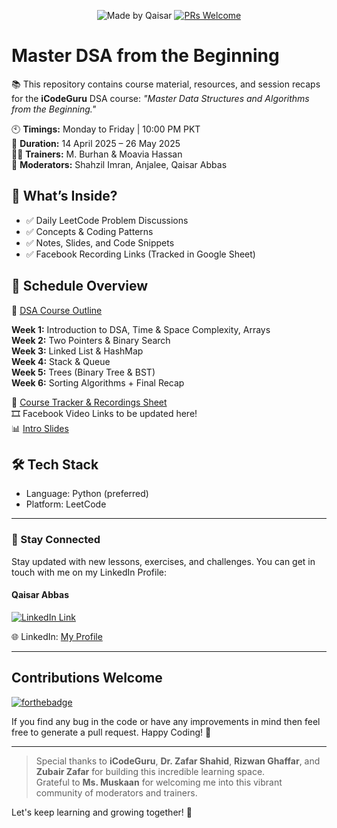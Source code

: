 <div align="center">

![Made by Qaisar](https://img.shields.io/badge/Made%20by-Qaisar%20Abbas-blueviolet)
[![PRs Welcome](https://img.shields.io/badge/PRs-welcome-brightgreen.svg?style=flat-square)](http://makeapullrequest.com)

</div>

# Master DSA from the Beginning

📚 This repository contains course material, resources, and session recaps for the **iCodeGuru** DSA course: _"Master Data Structures and Algorithms from the Beginning."_

🕙 **Timings:** Monday to Friday | 10:00 PM PKT  
📅 **Duration:** 14 April 2025 – 26 May 2025  
👨‍🏫 **Trainers:** M. Burhan & Moavia Hassan  
🙌 **Moderators:** Shahzil Imran, Anjalee, Qaisar Abbas  

## 🧠 What’s Inside?
- ✅ Daily LeetCode Problem Discussions
- ✅ Concepts & Coding Patterns
- ✅ Notes, Slides, and Code Snippets
- ✅ Facebook Recording Links (Tracked in Google Sheet)

## 📌 Schedule Overview

📄 [DSA Course Outline](https://docs.google.com/document/d/1eiFKlLiDhzUNYc-km-xhessyHkLAldWQTiT5BBtLarg/edit?tab=t.0#heading=h.tfzy5znikm47)

**Week 1:** Introduction to DSA, Time & Space Complexity, Arrays  
**Week 2:** Two Pointers & Binary Search  
**Week 3:** Linked List & HashMap  
**Week 4:** Stack & Queue  
**Week 5:** Trees (Binary Tree & BST)  
**Week 6:** Sorting Algorithms + Final Recap

📄 [Course Tracker & Recordings Sheet](https://docs.google.com/spreadsheets/d/1Y1Pht64lLuEIIR05i7f1QcO7RaqbLYG4NxNs1u7eIys/edit?usp=sharing)  
🎞️ Facebook Video Links to be updated here!  
📊 [Intro Slides](https://docs.google.com/presentation/d/1t-54_e0c0R8zj0xnHd6B-0f1fwrZJhIyqIPNUrkxlIo/edit?usp=sharing)

## 🛠️ Tech Stack
- Language: Python (preferred)
- Platform: LeetCode

---

### 📩 Stay Connected
Stay updated with new lessons, exercises, and challenges.
You can get in touch with me on my LinkedIn Profile:
#### Qaisar Abbas
[![LinkedIn Link](https://img.shields.io/badge/Connect-QaisarAbbas-green.svg?logo=linkedin&longCache=true&style=social&label=Connect
)](https://www.linkedin.com/in/qaisar-abbas2024)

🌐 LinkedIn: [My Profile](https://www.linkedin.com/in/qaisar-abbas2024/)
***
## Contributions Welcome
[![forthebadge](https://forthebadge.com/images/badges/built-with-love.svg)](#)

If you find any bug in the code or have any improvements in mind then feel free to generate a pull request.
Happy Coding! 🚀
***

> Special thanks to **iCodeGuru**, **Dr. Zafar Shahid**, **Rizwan Ghaffar**, and **Zubair Zafar** for building this incredible learning space.  
> Grateful to **Ms. Muskaan** for welcoming me into this vibrant community of moderators and trainers.

Let's keep learning and growing together! 🚀
